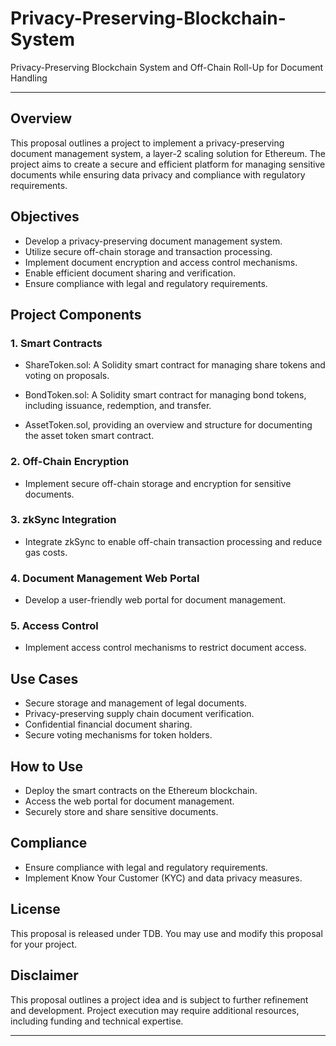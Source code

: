 # Privacy-Preserving-Blockchain-System
Privacy-Preserving Blockchain System and Off-Chain Roll-Up for Document Handling

---

## Overview

This proposal outlines a project to implement a privacy-preserving document management system, a layer-2 scaling solution for Ethereum. The project aims to create a secure and efficient platform for managing sensitive documents while ensuring data privacy and compliance with regulatory requirements.

## Objectives

- Develop a privacy-preserving document management system.
- Utilize secure off-chain storage and transaction processing.
- Implement document encryption and access control mechanisms.
- Enable efficient document sharing and verification.
- Ensure compliance with legal and regulatory requirements.

## Project Components

### 1. Smart Contracts

- ShareToken.sol: A Solidity smart contract for managing share tokens and voting on proposals.

- BondToken.sol: A Solidity smart contract for managing bond tokens, including issuance, redemption, and transfer.
  
- AssetToken.sol, providing an overview and structure for documenting the asset token smart contract.
  
### 2. Off-Chain Encryption

- Implement secure off-chain storage and encryption for sensitive documents.

### 3. zkSync Integration

- Integrate zkSync to enable off-chain transaction processing and reduce gas costs.

### 4. Document Management Web Portal

- Develop a user-friendly web portal for document management.

### 5. Access Control

- Implement access control mechanisms to restrict document access.

## Use Cases

- Secure storage and management of legal documents.
- Privacy-preserving supply chain document verification.
- Confidential financial document sharing.
- Secure voting mechanisms for token holders.

## How to Use

- Deploy the smart contracts on the Ethereum blockchain.
- Access the web portal for document management.
- Securely store and share sensitive documents.

## Compliance

- Ensure compliance with legal and regulatory requirements.
- Implement Know Your Customer (KYC) and data privacy measures.

## License

This proposal is released under TDB. You may use and modify this proposal for your project.

## Disclaimer

This proposal outlines a project idea and is subject to further refinement and development. Project execution may require additional resources, including funding and technical expertise.

---
